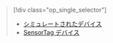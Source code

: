 > [!div class="op_single_selector"]
> * [シミュレートされたデバイス](../articles/iot-suite/iot-suite-gateway-kit-get-started-simulator.md)
> * [SensorTag デバイス](../articles/iot-suite/iot-suite-gateway-kit-get-started-sensortag.md)
